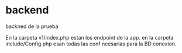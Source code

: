 # backend
backned de la prueba

En la carpeta v1/index.php estan los endpoint de la app.
en la carpeta include/Config.php esan todas las conf ncesarias para la BD conexion.
